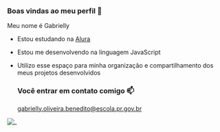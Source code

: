 ### Boas vindas ao meu perfil 💙

Meu nome é Gabrielly

- Estou estudando na [Alura](https://www.alura.com.br)
- Estou me desenvolvendo na linguagem JavaScript
- Utilizo esse espaço para minha organização e compartilhamento dos meus projetos desenvolvidos

  ### Você entrar em contato comigo 📫

  gabrielly.oliveira.benedito@escola.pr.gov.br


 ![_](https://media1.tenor.com/m/QKP1_PfrfssAAAAC/fun.gif)
